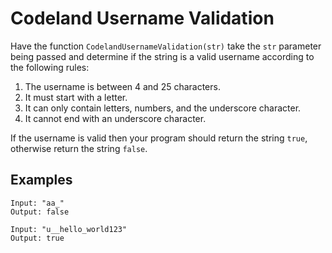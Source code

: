# Codeland Username Validation

Have the function `CodelandUsernameValidation(str)` take the `str` parameter being passed and determine if the string is a valid username according to the following rules:

1. The username is between 4 and 25 characters.
2. It must start with a letter.
3. It can only contain letters, numbers, and the underscore character.
4. It cannot end with an underscore character.

If the username is valid then your program should return the string `true`, otherwise return the string `false`.

## Examples

```
Input: "aa_"
Output: false
```

```
Input: "u__hello_world123"
Output: true
```

